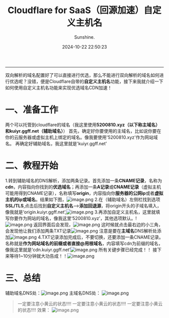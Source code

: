 ﻿---
title: Cloudflare for SaaS（回源加速）自定义主机名
author: Sunshine.
date: 2024-10-22 22:50:23
audio: true
math: false
categories:
    - [杂谈]
---

---


双向解析的域名配置好了可以直接进行优选，那么不能进行双向解析的域名如何进行优选呢？没错，便是Cloudflare自带的**自定义主机名**功能，接下来我就介绍一下如何使用自定义主机名功能来实现优选域名CDN加速！
# 一、准备工作
两个可以托管到cloudflare的域名（我这里使用**5200810.xyz（以下称主域名）**和**kuiyr.ggff.net（辅助域名）**）
  首先，确定好你要使用的主域名，比如说你要在你的云服务器或虚拟主机上绑定的域名。像我要使用'5200810.xyz'作为网站域名。
  再确定好辅助域名，我这里就是'kuiyr.ggff.net'
# 二、教程开始
 1.转到辅助域名的DNS解析，添加两条记录。首先添加一条**CNAME记录**，名称为**cdn**，内容指向你找到的**优选域名**；再添加一条**A记录**或**CNAME记录**（虚拟主机可能用得到CNAME记录），名称填写**origin**，内容指向你**服务器的公网ip**或者**虚拟主机的ip或域名**。结果如下图，![image.png](https://img.5200810.xyz/file/1735958198666_image.png)
 2.在（辅助域名）左侧栏找到选项**SSL/TLS**,点击后找到**自定义主机名**——>**添加回退源**，将origin开头的子域名填入，像我就是‘origin.kuiyr.ggff.net’,![image.png](https://img.5200810.xyz/file/1735958222080_image.png)
 3.再添加自定义主机名，这里就填写你要作为网站的域名，像我这里‘5200810.xyz’，其他选项默认。!
![image.png](https://img.5200810.xyz/file/1735958259467_image.png)
返回界面后会发现，![image.png](https://img.5200810.xyz/file/1735958289599_image.png)
这时候就点击最右边的小三角，会发现他让我们添加两条TXT记录![image.png](https://img.5200810.xyz/file/1735958349126_image.png)
注意是要在**主域名**DNS解析处添加![image.png](https://img.5200810.xyz/file/1735958405326_image.png)
4.TXT记录添加完成后，不要切换，还要添加一条CNAME记录。名称就是**作为网站域名的前缀或者直接@用根域名**，内容填写cdn为前缀的域名，像我这里就是‘cdn.kuiyr.ggff.net’![image.png](https://img.5200810.xyz/file/1735958437294_image.png)
所有关键步骤已经完成！！
接下来等待1~10分钟就大功告成！！![image.png](https://img.5200810.xyz/file/1735958463642_image.png)
 # 三、总结
 辅助域名DNS处：![image.png](https://img.5200810.xyz/file/1735958495106_image.png)
 主域名DNS处：
![image.png](https://img.5200810.xyz/file/1735958503000_image.png)
 
 >一定要注意小黄云的状态!!!!
 >一定要注意小黄云的状态!!!!
 >一定要注意小黄云的状态!!!!
 效果：
![image.png](https://img.5200810.xyz/file/1735958536965_image.png)

